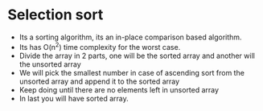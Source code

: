 # Selection sort

- Its a sorting algorithm, its an in-place comparison based algorithm.
- Its has O(n<sup>2</sup>) time complexity for the worst case.
- Divide the array in 2 parts, one will be the sorted array and another will the unsorted array
- We will pick the smallest number in case of ascending sort from the unsorted array and append it to the sorted array
- Keep doing until there are no elements left in unsorted array
- In last you will have sorted array.